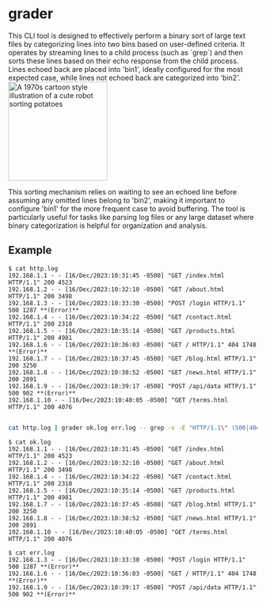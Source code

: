 # grader

<p>
This CLI tool is designed to effectively perform a binary sort of large text
files by categorizing lines into two bins based on user-defined criteria. It
operates by streaming lines to a child process (such as `grep`) and then sorts
these lines based on their echo response from the child process. Lines echoed
back are placed into 'bin1', ideally configured for the most expected case,
while lines not echoed back are categorized into 'bin2'. <img alt="A 1970s cartoon style illustration of a cute robot sorting potatoes"
  src="https://github.com/cablehead/grader/assets/1394/d35f6286-f6b9-4c87-b014-10948f12c8f8"
  width="200">
</p>


This sorting mechanism relies on waiting to see an echoed line before assuming
any omitted lines belong to 'bin2', making it important to configure 'bin1' for
the more frequent case to avoid buffering. The tool is particularly useful for
tasks like parsing log files or any large dataset where binary categorization
is helpful for organization and analysis.

## Example


```
$ cat http.log
192.168.1.1 - - [16/Dec/2023:10:31:45 -0500] "GET /index.html HTTP/1.1" 200 4523
192.168.1.2 - - [16/Dec/2023:10:32:10 -0500] "GET /about.html HTTP/1.1" 200 3498
192.168.1.3 - - [16/Dec/2023:10:33:30 -0500] "POST /login HTTP/1.1" 500 1287 **(Error)**
192.168.1.4 - - [16/Dec/2023:10:34:22 -0500] "GET /contact.html HTTP/1.1" 200 2310
192.168.1.5 - - [16/Dec/2023:10:35:14 -0500] "GET /products.html HTTP/1.1" 200 4981
192.168.1.6 - - [16/Dec/2023:10:36:03 -0500] "GET / HTTP/1.1" 404 1748 **(Error)**
192.168.1.7 - - [16/Dec/2023:10:37:45 -0500] "GET /blog.html HTTP/1.1" 200 3250
192.168.1.8 - - [16/Dec/2023:10:38:52 -0500] "GET /news.html HTTP/1.1" 200 2891
192.168.1.9 - - [16/Dec/2023:10:39:17 -0500] "POST /api/data HTTP/1.1" 500 902 **(Error)**
192.168.1.10 - - [16/Dec/2023:10:40:05 -0500] "GET /terms.html HTTP/1.1" 200 4076
```

```sh

cat http.log | grader ok.log err.log -- grep -v -E "HTTP/1.1\" (500|404)"

```

```
$ cat ok.log
192.168.1.1 - - [16/Dec/2023:10:31:45 -0500] "GET /index.html HTTP/1.1" 200 4523
192.168.1.2 - - [16/Dec/2023:10:32:10 -0500] "GET /about.html HTTP/1.1" 200 3498
192.168.1.4 - - [16/Dec/2023:10:34:22 -0500] "GET /contact.html HTTP/1.1" 200 2310
192.168.1.5 - - [16/Dec/2023:10:35:14 -0500] "GET /products.html HTTP/1.1" 200 4981
192.168.1.7 - - [16/Dec/2023:10:37:45 -0500] "GET /blog.html HTTP/1.1" 200 3250
192.168.1.8 - - [16/Dec/2023:10:38:52 -0500] "GET /news.html HTTP/1.1" 200 2891
192.168.1.10 - - [16/Dec/2023:10:40:05 -0500] "GET /terms.html HTTP/1.1" 200 4076

$ cat err.log
192.168.1.3 - - [16/Dec/2023:10:33:30 -0500] "POST /login HTTP/1.1" 500 1287 **(Error)**
192.168.1.6 - - [16/Dec/2023:10:36:03 -0500] "GET / HTTP/1.1" 404 1748 **(Error)**
192.168.1.9 - - [16/Dec/2023:10:39:17 -0500] "POST /api/data HTTP/1.1" 500 902 **(Error)**
```
